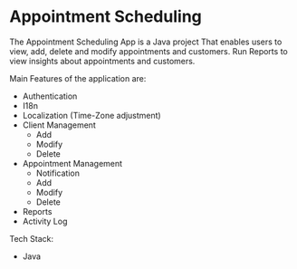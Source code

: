 # Appointment Scheduling
The Appointment Scheduling App is a Java project That enables users to view, add, delete and modify appointments and customers.
Run Reports to view insights about appointments and customers.

Main Features of the application are:
* Authentication
* I18n
* Localization (Time-Zone adjustment)
* Client Management 
    * Add
    * Modify
    * Delete
* Appointment Management
    * Notification
    * Add
    * Modify
    * Delete
* Reports
* Activity Log

Tech Stack:
- Java
